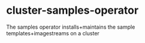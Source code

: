 # cluster-samples-operator
The samples operator installs+maintains the sample templates+imagestreams on a cluster
